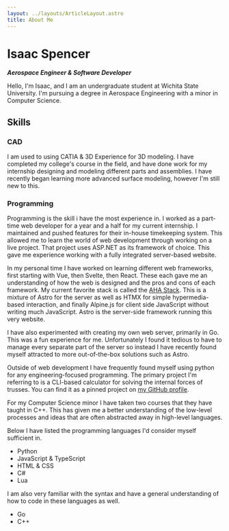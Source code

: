 ```yaml
---
layout: ../layouts/ArticleLayout.astro
title: About Me
---
```


<h1 class="mb-0">Isaac Spencer</h1>

**_Aerospace Engineer & Software Developer_**

Hello, I'm Isaac, and I am an undergraduate student at Wichita State University.
I'm pursuing a degree in Aerospace Engineering with a minor in Computer Science.

## Skills

### CAD

I am used to using CATIA & 3D Experience for 3D modeling. I have completed my
college's course in the field, and have done work for my internship designing
and modeling different parts and assemblies. I have recently began learning more
advanced surface modeling, however I'm still new to this.

### Programming

Programming is the skill i have the most experience in. I worked as a part-time
web developer for a year and a half for my current internship. I maintained and
pushed features for their in-house timekeeping system. This allowed me to learn
the world of web development through working on a live project. That project
uses ASP.NET as its framework of choice. This gave me experience working with a
fully integrated server-based website.

In my personal time I have worked on learning different web frameworks, first
starting with Vue, then Svelte, then React. These each gave me an understanding
of how the web is designed and the pros and cons of each framework. My current
favorite stack is called the [AHA Stack](https://ahastack.dev). This is a
mixture of Astro for the server as well as HTMX for simple hypermedia-based
interaction, and finally Alpine.js for client side JavaScript without writing
much JavaScript. Astro is the server-side framework running this very website.

I have also experimented with creating my own web server, primarily in Go. This
was a fun experience for me. Unfortunately I found it tedious to have to manage
every separate part of the server so instead I have recently found myself
attracted to more out-of-the-box solutions such as Astro.

Outside of web development I have frequently found myself using python for any
engineering-focused programming. The primary project I'm referring to is a
CLI-based calculator for solving the internal forces of trusses. You can find it
as a pinned project on [my GitHub profile](https://github.com/22ispencer).

For my Computer Science minor I have taken two courses that they have taught in
C++. This has given me a better understanding of the low-level processes and
ideas that are often abstracted away in high-level languages.

Below I have listed the programming languages I'd consider myself sufficient in.

- Python
- JavaScript & TypeScript
- HTML & CSS
- C#
- Lua

I am also very familiar with the syntax and have a general understanding of how
to code in these languages as well.

- Go
- C++
